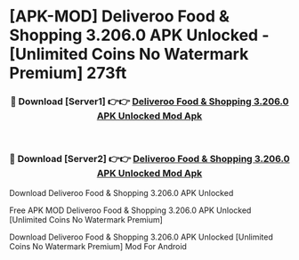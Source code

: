# [APK-MOD] Deliveroo  Food & Shopping 3.206.0 APK Unlocked - [Unlimited Coins No Watermark Premium] 273ft



<div align="center">
<h3>🔴 Download [Server1] 👉👉 <a href="https://momento.my/?title=Deliveroo__Food_&_Shopping_3.206.0_APK_Unlocked">Deliveroo  Food & Shopping 3.206.0 APK Unlocked Mod Apk</a></h3><br>

<h3>🔴 Download [Server2] 👉👉 <a href="https://momento.my/?title=Deliveroo__Food_&_Shopping_3.206.0_APK_Unlocked">Deliveroo  Food & Shopping 3.206.0 APK Unlocked Mod Apk</a></h3>
</div>



Download Deliveroo  Food & Shopping 3.206.0 APK Unlocked 

Free APK MOD Deliveroo  Food & Shopping 3.206.0 APK Unlocked [Unlimited Coins No Watermark Premium]

Download Deliveroo  Food & Shopping 3.206.0 APK Unlocked [Unlimited Coins No Watermark Premium] Mod For Android
